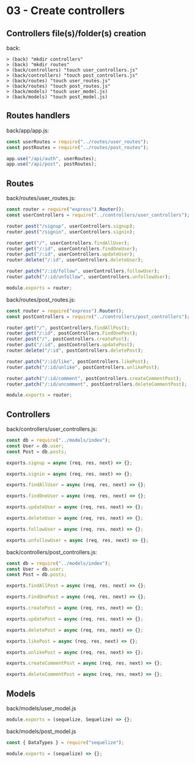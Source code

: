 # 03 - Create controllers

## Controllers file(s)/folder(s) creation

back:

    > (back) "mkdir controllers"
    > (back) "mkdir routes"
    > (back/controllers) "touch user_controllers.js"
    > (back/controllers) "touch post_controllers.js"
    > (back/routes) "touch user_routes.js"
    > (back/routes) "touch post_routes.js"
    > (back/models) "touch user_model.js)
    > (back/models) "touch post_model.js)

## Routes handlers

back/app/app.js:

```javascript
const userRoutes = require("../routes/user_routes");
const postRoutes = require("../routes/post_routes");

app.use("/api/auth", userRoutes);
app.use("/api/post", postRoutes);
```

## Routes

back/routes/user_routes.js:

```javascript
const router = require("express").Router();
const userControllers = require("../controllers/user_controllers");

router.post("/signup", userControllers.signup);
router.post("/signin", userControllers.signin);

router.get("/", userControllers.findAllUser);
router.get("/:id", userControllers.findOneUser);
router.put("/:id", userControllers.updateUser);
router.delete("/:id", userControllers.deleteUser);

router.patch("/:id/follow", userControllers.followUser);
router.patch("/:id/unfollow", userControllers.unfollowUser);

module.exports = router;
```

back/routes/post_routes.js:

```javascript
const router = require("express").Router();
const postControllers = require("../controllers/post_controllers");

router.get("/", postControllers.findAllPost);
router.get("/:id", postControllers.FindOnePost);
router.post("/", postControllers.createPost);
router.put("/:id", postControllers.updatePost);
router.delete("/:id", postControllers.deletePost);

router.patch("/:id/like", postControllers.likePost);
router.patch("/:id/unlike", postControllers.unlikePost);

router.patch("/:id/comment", postControllers.createCommentPost);
router.patch("/:id/uncomment", postControllers.deleteCommentPost);

module.exports = router;
```

## Controllers

back/controllers/user_controllers.js:

```javascript
const db = require("../models/index");
const User = db.user;
const Post = db.posts;

exports.signup = async (req, res, next) => {};

exports.signin = async (req, res, next) => {};

exports.findAllUser = async (req, res, next) => {};

exports.findOneUser = async (req, res, next) => {};

exports.updateUser = async (req, res, next) => {};

exports.deleteUser = async (req, res, next) => {};

exports.followUser = async (req, res, next) => {};

exports.unfollowUser = async (req, res, next) => {};
```

back/controllers/post_controllers.js:

```javascript
const db = require("../models/index");
const User = db.user;
const Post = db.posts;

exports.findAllPost = async (req, res, next) => {};

exports.FindOnePost = async (req, res, next) => {};

exports.createPost = async (req, res, next) => {};

exports.updatePost = async (req, res, next) => {};

exports.deletePost = async (req, res, next) => {};

exports.likePost = async (req, res, next) => {};

exports.unlikePost = async (req, res, next) => {};

exports.createCommentPost = async (req, res, next) => {};

exports.deleteCommentPost = async (req, res, next) => {};
```

## Models

back/models/user_model.js

```javascript
module.exports = (sequelize, Sequelize) => {};
```

back/models/post_model.js

```javascript
const { DataTypes } = require("sequelize");

module.exports = (sequelize) => {};
```
